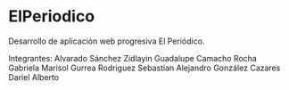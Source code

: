 # ElPeriodico

Desarrollo de aplicación web progresiva El Periódico.

Integrantes:
Alvarado Sánchez Zidlayin Guadalupe 
Camacho Rocha Gabriela Marisol 
Gurrea Rodriguez Sebastian Alejandro
González Cazares Dariel Alberto
